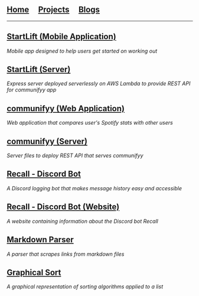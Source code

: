 ## [Home](/)&nbsp;&nbsp;&nbsp;&nbsp;&nbsp;[Projects](/projects.md)&nbsp;&nbsp;&nbsp;&nbsp;&nbsp;[Blogs](/blogs.md)

---
## [StartLift (Mobile Application)](https://github.com/kevink856/StartLift/)
*Mobile app designed to help users get started on working out*

## [StartLift (Server)](https://github.com/kevink856/StartLift-server/)
*Express server deployed serverlessly on AWS Lambda to provide REST API for communifyy app*

## [communifyy (Web Application)](https://github.com/kevink856/communifyy/)
*Web application that compares user's Spotify stats with other users*

## [communifyy (Server)](https://github.com/kevink856/communifyy-server/)
*Server files to deploy REST API that serves communifyy*

## [Recall - Discord Bot](https://github.com/kevink856/RecallBot)
*A Discord logging bot that makes message history easy and accessible*

## [Recall - Discord Bot (Website)](https://github.com/kevink856/RecallWebsite/)
*A website containing information about the Discord bot Recall*

## [Markdown Parser](https://github.com/kevink856/markdown-parser)
*A parser that scrapes links from markdown files*

## [Graphical Sort](https://github.com/kevink856/GraphicalSort)
*A graphical representation of sorting algorithms applied to a list*
